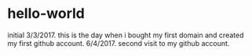 # hello-world
initial
3/3/2017. this is the day when i bought my first domain and created my first github account. 
6/4/2017. second visit to my github account.
